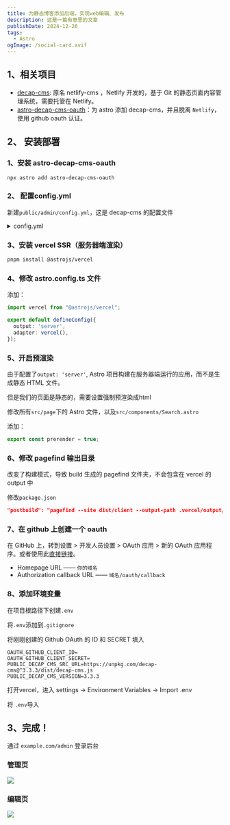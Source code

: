 ```yaml
---
title: 为静态博客添加后端，实现web编辑、发布
description: 这是一篇有意思的文章
publishDate: 2024-12-26
tags:
  - Astro
ogImage: /social-card.avif
---
```

## 1、相关项目

* [decap-cms](https://decapcms.org/docs/configure-decap-cms/): 原名 netlify-cms ，Netlify 开发的，基于 Git 的静态页面内容管理系统，需要托管在 Netlify。
* [astro-decap-cms-oauth](ttps://github.com/dorukgezici/astro-decap-cms-oauth)：为 astro 添加 decap-cms，并且脱离 `Netlify`，使用 github oauth 认证。

## 2、 安装部署

### 1、安装 astro-decap-cms-oauth

```shell
npx astro add astro-decap-cms-oauth
```

### 2、 配置config.yml

新建`public/admin/config.yml`，这是 decap-cms 的配置文件

<details>
  <summary>config.yml</summary>

```yml
# 参考文档：https://decapcms.org/docs/configuration-options/
backend:
  name: github
  branch: main # 改为你的分支
  repo: dorukgezici/astro-decap-cms-oauth # 改为你的仓库
  site_domain: astro-decap-cms-oauth.vercel.app # 改为你的域名
  base_url: https://astro-decap-cms-oauth.vercel.app # 改为你的URL
  auth_endpoint: oauth

# 参考文档：https://decapcms.org/docs/collection-folder/
collections:
  - name: "202308" # 用于路由，例如，/admin/collections/blog
    label: "2023年08月"  # UI 中显示名
    folder: "src/content/post/2023/08月" # 存储文档的文件夹路径
    create: true # 允许用户在此集合中创建新文档
    fields:  # 匹配 md 文档开头的 Front Matter ，参考：https://decapcms.org/docs/widgets/
      - { label: "标题", name: "title", widget: "string" }
      - { label: "简介", name: "description", widget: "string", default: "这是一篇有意思的文章" }
      - { label: "发布日期", name: "publishDate", widget: "datetime", date_format: "YYYY-MM-DD" }
      - { label: "标签", name: "tags", widget: "list" }
      - { label: "ogImage", name: "ogImage", widget: "string", default: "/social-card.avif" }
      - { label: "正文", name: "body", widget: "markdown" }

media_folder: "public/assets/images" # 文件将被存储在仓库中的位置
public_folder: "/assets/images" # 上传媒体文件的 src 属性
logo_url: https://888888.xyz/logo256.avif # 站点logo
```

</details>

### 3、安装 vercel SSR（服务器端渲染）

```sh
pnpm install @astrojs/vercel
```

### 4、修改 astro.config.ts 文件

添加：

```ts
import vercel from "@astrojs/vercel";

export default defineConfig({
  output: 'server',
  adapter: vercel(),
});
```

### 5、开启预渲染

由于配置了`output: 'server'`, Astro 项目构建在服务器端运行的应用，而不是生成静态 HTML 文件。

但是我们的页面是静态的，需要设置强制预渲染成html

修改所有`src/page`下的 Astro 文件，以及`src/components/Search.astro`

添加：

```js
export const prerender = true;
```

### 6、修改 pagefind 输出目录

改变了构建模式，导致 build 生成的 pagefind 文件夹，不会包含在 vercel 的 output 中

修改`package.json`

```json
"postbuild": "pagefind --site dist/client --output-path .vercel/output/static/pagefind",
```

### 7、在 github 上创建一个 oauth

在 GitHub 上，转到设置 > 开发人员设置 > OAuth 应用 > 新的 OAuth 应用程序。或者使用此[直接链接](https://github.com/settings/applications/new)。

* Homepage URL —— `你的域名`
* Authorization callback URL —— `域名/oauth/callback`

### 8、添加环境变量

在项目根路径下创建`.env`

将`.env`添加到`.gitignore`

将刚刚创建的 Github OAuth 的 ID 和 SECRET 填入

```
OAUTH_GITHUB_CLIENT_ID=
OAUTH_GITHUB_CLIENT_SECRET=
PUBLIC_DECAP_CMS_SRC_URL=https://unpkg.com/decap-cms@^3.3.3/dist/decap-cms.js
PUBLIC_DECAP_CMS_VERSION=3.3.3
```

打开vercel，进入 settings -> Environment Variables -> Import .env

将 `.env`导入

## 3、完成！

通过 `example.com/admin` 登录后台

### 管理页

![](https://i.730307.xyz/20241226232159591.avif)

### 编辑页

![](https://i.730307.xyz/20241226232229909.avif)
